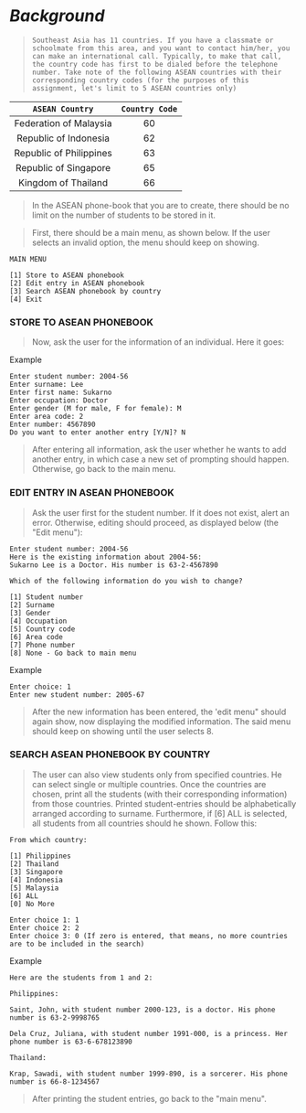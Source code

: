 # ***Background***

> `Southeast Asia has 11 countries. If you have a classmate or schoolmate from this area, and you want to contact him/her, you can make an international call. Typically, to make that call, the country code has first to be dialed before the telephone number. Take note of the following ASEAN countries with their corresponding country codes (for the purposes of this assignment, let's limit to 5 ASEAN countries only)`

| `ASEAN Country` | `Country Code`    |
| :---:   | :---: |
| Federation of Malaysia | 60 |
| Republic of Indonesia | 62 |
| Republic of Philippines | 63 |
| Republic of Singapore | 65 |
| Kingdom of Thailand | 66 |

> In the ASEAN phone-book that you are to create, there should be no limit on the number of students to be stored in it.

> First, there should be a main menu, as shown below. If the user selects an invalid option, the menu should keep on showing.

```
MAIN MENU

[1] Store to ASEAN phonebook
[2] Edit entry in ASEAN phonebook
[3] Search ASEAN phonebook by country
[4] Exit
```

### STORE TO ASEAN PHONEBOOK

> Now, ask the user for the information of an individual. Here it goes:

Example
```
Enter student number: 2004-56
Enter surname: Lee
Enter first name: Sukarno
Enter occupation: Doctor
Enter gender (M for male, F for female): M
Enter area code: 2
Enter number: 4567890
Do you want to enter another entry [Y/N]? N
```
> After entering all information, ask the user whether he wants to add another entry, in which case a new set of prompting should happen. Otherwise, go back to the main menu.

### EDIT ENTRY IN ASEAN PHONEBOOK

> Ask the user first for the student number. If it does not exist, alert an error. Otherwise, editing should proceed, as displayed below (the "Edit menu"):

```
Enter student number: 2004-56
Here is the existing information about 2004-56:
Sukarno Lee is a Doctor. His number is 63-2-4567890

Which of the following information do you wish to change?

[1] Student number 
[2] Surname 
[3] Gender 
[4] Occupation 
[5] Country code 
[6] Area code
[7] Phone number
[8] None - Go back to main menu
```

Example
```
Enter choice: 1
Enter new student number: 2005-67
```

> After the new information has been entered, the 'edit menu" should again show, now displaying the modified information. The said menu should keep on showing until the user selects 8.

### SEARCH ASEAN PHONEBOOK BY COUNTRY

> The user can also view students only from specified countries. He can select single or multiple countries. Once the countries are chosen, print all the students (with their corresponding information) from those countries. Printed student-entries should be alphabetically arranged according to surname. Furthermore, if [6] ALL is selected, all students from all countries should he shown. Follow this:

```
From which country:

[1] Philippines
[2] Thailand
[3] Singapore
[4] Indonesia
[5] Malaysia
[6] ALL
[0] No More

Enter choice 1: 1
Enter choice 2: 2
Enter choice 3: 0 (If zero is entered, that means, no more countries are to be included in the search)
```

Example
```
Here are the students from 1 and 2:

Philippines:

Saint, John, with student number 2000-123, is a doctor. His phone number is 63-2-9998765

Dela Cruz, Juliana, with student number 1991-000, is a princess. Her phone number is 63-6-678123890

Thailand:

Krap, Sawadi, with student number 1999-890, is a sorcerer. His phone number is 66-8-1234567
```

> After printing the student entries, go back to the "main menu".
